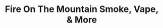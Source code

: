 ---
title: "Fire On The Mountain Smoke, Vape, & More"
url: /killington/fire-on-the-mountain-smoke-vape-and-more/
shop: tobacco
---